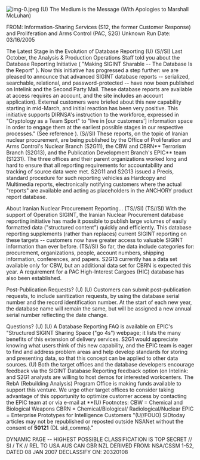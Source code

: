 ![img-0.jpeg](img-0.jpeg)
(U) The Medium is the Message (With Apologies to Marshall McLuhan)

FROM: Information-Sharing Services (S12, the former Customer Response) and Proliferation and Arms Control (PAC, S2G)
Unknown
Run Date: 03/16/2005

The Latest Stage in the Evolution of Database Reporting (U)
(S//SI) Last October, the Analysis \& Production Operations Staff told you about the Database Reporting Initiative ( "Making SIGINT Sharable -- The Database Is the Report" ). Now this initiative has progressed a step further: we are pleased to announce that advanced SIGINT database reports -- serialized, searchable, relational, and password-protected -- have now been published on Intelink and the Second Party Mall. These database reports are available at
access requires an account, and the site includes an account application). External customers were briefed about this new capability starting in mid-March, and initial reaction has been very positive. This initiative supports DIRNSA's instruction to the workforce, expressed in "Cryptology as a Team Sport" to "live in [our customers'] information space in order to engage them at the earliest possible stages in our respective processes." (See reference ).
(S//SI) These reports, on the topic of Iranian nuclear procurement, are being published by the Office of Proliferation and Arms Control's Nuclear Branch (S2G11), the CBW and CBRN** Terrorism Branch (S2G13), and the Publication Development Branch's EPIC** team (S1231). The three offices and their parent organizations worked long and hard to ensure that all reporting requirements for accountability and tracking of source data were met. S2G11 and S2G13 issued a Precis, standard procedure for such reporting vehicles as Hardcopy and Multimedia reports, electronically notifying customers where the actual "reports" are available and acting as placeholders in the ANCHORY product report database.

About Iranian Nuclear Procurement Reporting... (TS//SI)
(TS//SI) With the support of Operation SIGINT, the Iranian Nuclear Procurement database reporting initiative has made it possible to publish large volumes of easily formatted data ("structured content") quickly and efficiently. This database reporting supplements (rather than replaces) current SIGINT reporting on these targets -- customers now have greater access to valuable SIGINT information than ever before.
(TS//SI) So far, the data include categories for: procurement, organizations, people, account numbers, shipping information, conferences, and papers. S2G13 currently has a data set available only for CBW, but an additional data set for CBRN is expected this year. A requirement for a PAC High-Interest Cargoes (HIC) database has also been established.

Post-Publication Requests? (U)
(U) Customers can submit post-publication requests, to include sanitization requests, by using the database serial number and the record identification number. At the start of each new year, the database name will remain the same, but will be assigned a new annual serial number reflecting the date change.

Questions? (U)
(U) A Database Reporting FAQ is available on EPIC's "Structured SIGINT Sharing Space ("go 4s") webpage; it lists the many benefits of this extension of delivery services. S2G1 would appreciate knowing what users think of this new capability, and the EPIC team is eager to find and address problem areas and help develop standards for storing and presenting data, so that this concept can be applied to other data sources.
(U) Both the target offices and the database developers encourage feedback via the SIGINT Database Reporting feedback option (on Intelink:
and S2G1 analysts are willing to host demos for interested workcenters. The RebA (Rebuilding Analysis) Program Office is making funds available to support this venture. We urge other target offices to consider taking advantage of this opportunity to optimize customer access by contacting the EPIC team at or via e-mail at
**(U) Footnotes:
CBW = Chemical and Biological Weapons
CBRN = Chemical/Biological/ Radiological/Nuclear
EPIC = Enterprise Prototypes for Intelligence Customers
"(U//FOUO) SIDtoday articles may not be republished or reposted outside NSANet without the consent of $\mathbf{5 0 1 2 1}$ (DL sid_comms)."

DYNAMIC PAGE -- HIGHEST POSSIBLE CLASSIFICATION IS
TOP SECRET // SI / TK // REL TO USA AUS CAN GBR NZL
DERIVED FROM: NSA/CSSM 1-52, DATED 08 JAN 2007 DECLASSIFY ON: 20320108
